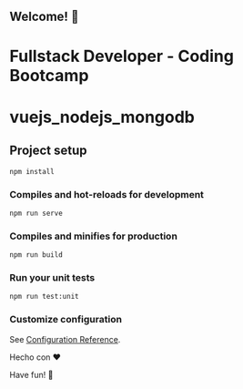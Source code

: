 ## Welcome! 👋
# Fullstack Developer - Coding Bootcamp

# vuejs_nodejs_mongodb

## Project setup
```
npm install
```

### Compiles and hot-reloads for development
```
npm run serve
```

### Compiles and minifies for production
```
npm run build
```

### Run your unit tests
```
npm run test:unit
```

### Customize configuration
See [Configuration Reference](https://cli.vuejs.org/config/).


Hecho con ❤️ 

Have fun! 🚀
